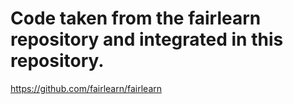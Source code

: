 # Code taken from the fairlearn repository and integrated in this repository.
https://github.com/fairlearn/fairlearn
